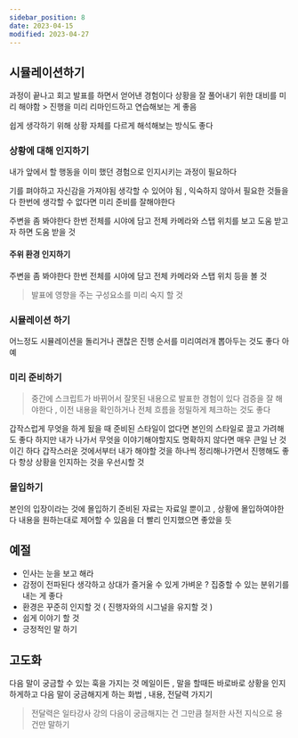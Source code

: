 ```yaml
---
sidebar_position: 8
date: 2023-04-15
modified: 2023-04-27
---
```


## 시뮬레이션하기

과정이 끝나고 회고 발표를 하면서 얻어낸 경험이다
상황을 잘 풀어내기 위한 대비를 미리 해야함 > 진행을 미리 리마인드하고 연습해보는 게 좋음

쉽게 생각하기 위해 상황 자체를 다르게 해석해보는 방식도 좋다

### 상황에 대해 인지하기

내가 앞에서 할 행동을 이미 했던 경험으로 인지시키는 과정이 필요하다

기를 펴야하고 자신감을 가져야됨
생각할 수 있어야 됨 , 익숙하지 않아서 필요한 것들을 다 한번에 생각할 수 없다면 미리 준비를 잘해야한다

주변을 좀 봐야한다
한번 전체를 시야에 담고
전체 카메라와
스탭 위치를 보고 도움 받고자 하면 도움 받을 것

#### 주위 환경 인지하기

주변을 좀 봐야한다
한번 전체를 시야에 담고
전체 카메라와
스탭 위치 등을 볼 것

> 발표에 영향을 주는 구성요소를 미리 숙지 할 것

### 시뮬레이션 하기

어느정도 시뮬레이션을 돌리거나 괜찮은 진행 순서를 미리여러개 뽑아두는 것도 좋다
아예

### 미리 준비하기

> 중간에 스크립트가 바뀌어서 잘못된 내용으로 발표한 경험이 있다
> 검증을 잘 해야한다 , 이전 내용을 확인하거나 전체 흐름을 정밀하게 체크하는 것도 좋다

갑작스럽게 무엇을 하게 됬을 때
준비된 스타일이 없다면 본인의 스타일로 끌고 가려해도 좋다
하지만 내가 나가서 무엇을 이야기해야할지도 명확하지 않다면 매우 큰일 난 것이긴 하다
갑작스러운 것에서부터 내가 해야할 것을 하나씩 정리해나가면서 진행해도 좋다
항상 상황을 인지하는 것을 우선시할 것

### 몰입하기

본인의 입장이라는 것에 몰입하기
준비된 자료는 자료일 뿐이고 , 상황에 몰입하여야한다
내용을 원하는대로 제어할 수 있음을 더 빨리 인지했으면 좋았을 듯

## 예절

- 인사는 눈을 보고 해라
- 감정이 전파된다 생각하고 상대가 즐거울 수 있게 가벼운 ? 집중할 수 있는 분위기를 내는 게 좋다
- 환경은 꾸준히 인지할 것 ( 진행자와의 시그널을 유지할 것 )
- 쉽게 이야기 할 것
- 긍정적인 말 하기

## 고도화

다음 말이 궁금할 수 있는 훅을 가지는 것
메일이든 , 말을 할때든
바로바로 상황을 인지하게하고 다음 말이 궁금해지게 하는 화법 , 내용, 전달력 가지기

> 전달력은 일타강사 강의
> 다음이 궁금해지는 건 그만큼 철저한 사전 지식으로 용건만 말하기
